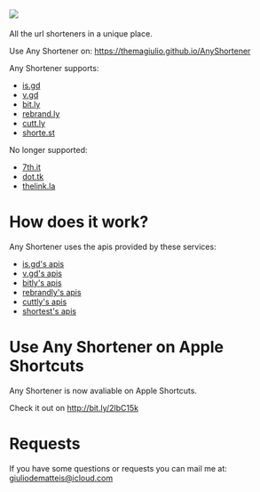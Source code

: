# <img src="docs/bin/logo.png"/>

All the url shorteners in a unique place.

Use Any Shortener on: https://themagiulio.github.io/AnyShortener

Any Shortener supports:

- <a href="https://is.gd" target="_blank">is.gd</a>
- <a href="https://v.gd" target="_blank">v.gd</a>
- <a href="https://bitly.com" target="_blank">bit.ly</a>
- <a href="https://rebrandly.com" target="_blank">rebrand.ly</a>
- <a href="https://cutt.ly" target="_blank">cutt.ly</a>
- <a href="https://shorte.st" target="_blank">shorte.st</a>

No longer supported:
- <a href="http://7th.it" target="_blank">7th.it</a>
- <a href="http://dot.tk" target="_blank">dot.tk</a>
- <a href="http://thelink.la" target="_blank">thelink.la</a>
# How does it work?

Any Shortener uses the apis provided by these services:

- <a href="https://is.gd/apishorteningreference.php" target="_blank">is.gd's apis</a>
- <a href="https://v.gd/apishorteningreference.php" target="_blank">v.gd's apis</a>
- <a href="https://dev.bitly.com/" target="_blank">bitly's apis</a>
- <a href="https://developers.rebrandly.com/docs" target="_blank">rebrandly's apis</a>
- <a href="https://cutt.ly/cuttly-api" target="_blank">cuttly's apis</a>
- <a href="https://shorte.st" target="_blank">shortest's apis</a>

# Use Any Shortener on Apple Shortcuts

Any Shortener is now avaliable on Apple Shortcuts.

Check it out on http://bit.ly/2lbC15k

# Requests

If you have some questions or requests you can mail me at: <a href="mailto:giuliodematteis@icloud.com" target="_blank">giuliodematteis@icloud.com</a>
